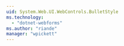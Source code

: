 ```yaml
---
uid: System.Web.UI.WebControls.BulletStyle
ms.technology: 
  - "dotnet-webforms"
ms.author: "riande"
manager: "wpickett"
---
```

